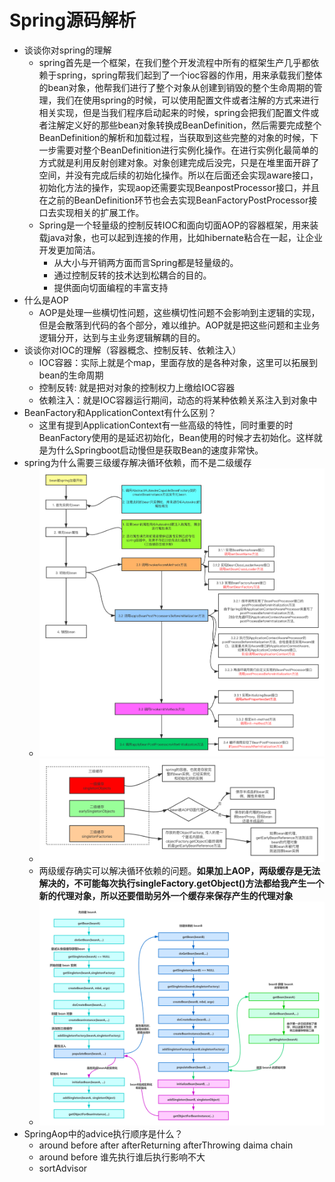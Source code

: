 # Spring源码解析

- 谈谈你对spring的理解
  - spring首先是一个框架，在我们整个开发流程中所有的框架生产几乎都依赖于spring，spring帮我们起到了一个ioc容器的作用，用来承载我们整体的bean对象，他帮我们进行了整个对象从创建到销毁的整个生命周期的管理，我们在使用spring的时候，可以使用配置文件或者注解的方式来进行相关实现，但是当我们程序启动起来的时候，spring会把我们配置文件或者注解定义好的那些bean对象转换成BeanDefinition，然后需要完成整个BeanDefinition的解析和加载过程，当获取到这些完整的对象的时候，下一步需要对整个BeanDefinition进行实例化操作。在进行实例化最简单的方式就是利用反射创建对象。对象创建完成后没完，只是在堆里面开辟了空间，并没有完成后续的初始化操作。所以在后面还会实现aware接口，初始化方法的操作，实现aop还需要实现BeanpostProcessor接口，并且在之前的BeanDefinition环节也会去实现BeanFactoryPostProcessor接口去实现相关的扩展工作。
  - Spring是一个轻量级的控制反转IOC和面向切面AOP的容器框架，用来装载java对象，也可以起到连接的作用，比如hibernate粘合在一起，让企业开发更加简洁。
    - 从大小与开销两方面而言Spring都是轻量级的。
    - 通过控制反转的技术达到松耦合的目的。
    - 提供面向切面编程的丰富支持
- 什么是AOP
  - AOP是处理一些横切性问题，这些横切性问题不会影响到主逻辑的实现，但是会散落到代码的各个部分，难以维护。AOP就是把这些问题和主业务逻辑分开，达到与主业务逻辑解耦的目的。
- 谈谈你对IOC的理解（容器概念、控制反转、依赖注入）
  - IOC容器：实际上就是个map，里面存放的是各种对象，这里可以拓展到bean的生命周期
  - 控制反转: 就是把对对象的控制权力上缴给IOC容器
  - 依赖注入：就是IOC容器运行期间，动态的将某种依赖关系注入到对象中
- BeanFactory和ApplicationContext有什么区别？
  - 这里有提到ApplicationContext有一些高级的特性，同时重要的时BeanFactory使用的是延迟初始化，Bean使用的时候才去初始化。这样就是为什么Springboot启动慢但是获取Bean的速度非常快。
- spring为什么需要三级缓存解决循环依赖，而不是二级缓存
  - ![](imags/Springbean加载过程.png)
  - ![](imags/三级缓存作用.png)
  - 两级缓存确实可以解决循环依赖的问题。**如果加上AOP，两级缓存是无法解决的，不可能每次执行singleFactory.getObject()方法都给我产生一个新的代理对象，所以还要借助另外一个缓存来保存产生的代理对象**
  - ![](imags/spingbean循环依赖流程.png)
- SpringAop中的advice执行顺序是什么？
  - around before after afterReturning afterThrowing  daima  chain
  - around before 谁先执行谁后执行影响不大
  - sortAdvisor

